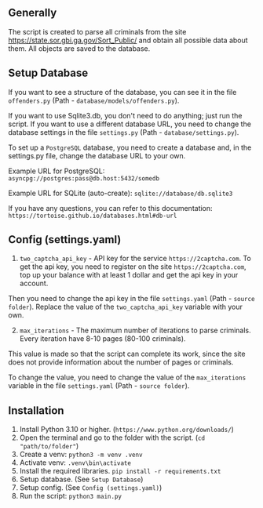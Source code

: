 ## Generally
The script is created to parse all criminals from the site https://state.sor.gbi.ga.gov/Sort_Public/ and obtain all possible data about them. All objects are saved to the database.


## Setup Database
If you want to see a structure of the database, you can see it in the file `offenders.py` (Path - `database/models/offenders.py`).

If you want to use Sqlite3.db, you don't need to do anything; just run the script. If you want to use a different database URL, you need to change the database settings in the file `settings.py` (Path - `database/settings.py`).

To set up a `PostgreSQL` database, you need to create a database and, in the settings.py file, change the database URL to your own.

Example URL for PostgreSQL: `asyncpg://postgres:pass@db.host:5432/somedb`

Example URL for SQLite (auto-create): `sqlite://database/db.sqlite3`

If you have any questions, you can refer to this documentation: `https://tortoise.github.io/databases.html#db-url`


## Config (settings.yaml)
1. `two_captcha_api_key` - API key for the service `https://2captcha.com`.
To get the api key, you need to register on the site `https://2captcha.com`, top up your balance with at least 1 dollar and get the api key in your account. 

Then you need to change the api key in the file `settings.yaml` (Path - `source folder`).
Replace the value of the `two_captcha_api_key` variable with your own.

2. `max_iterations` - The maximum number of iterations to parse criminals. Every iteration have 8-10 pages (80-100 criminals). 

This value is made so that the script can complete its work, since the site does not provide information about the number of pages or criminals. 

To change the value, you need to change the value of the `max_iterations` variable in the file `settings.yaml` (Path - `source folder`).


## Installation
1. Install Python 3.10 or higher. (`https://www.python.org/downloads/`)
2. Open the terminal and go to the folder with the script. (`cd "path/to/folder"`)
3. Create a venv: `python3 -m venv .venv`
4. Activate venv: `.venv\bin\activate`
3. Install the required libraries. `pip install -r requirements.txt`
4. Setup database. (See `Setup Database`)
5. Setup config. (See `Config (settings.yaml)`)
6. Run the script: `python3 main.py`

